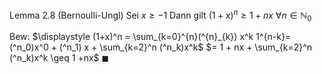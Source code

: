 Lemma 2.8 (Bernoulli-Ungl)
Sei $x \geq -1$
Dann gilt $(1+x)^n \geq 1 +nx\ \forall n \in \mathbb N_0$ 

Bew:
$\displaystyle (1+x)^n = \sum_{k=0}^{n}(^{n}_{k}) x^k 1^{n-k}= (^n_0)x^0 + (^n_1) x + \sum_{k=2}^n (^n_k)x^k$
$= 1 + nx + \sum_{k=2}^n (^n_k)x^k \geq 1 +nx$ 
$\blacksquare$
